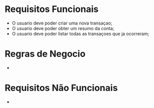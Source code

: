# Requisitos Funcionais

- O usuario deve poder criar uma nova transaçao;
- O usuario deve poder obter um resumo da conta;
- O usuario deve poder listar todas as transaçoes que ja ocorreram;

# Regras de Negocio 

-

# Requisitos Não Funcionais

-
